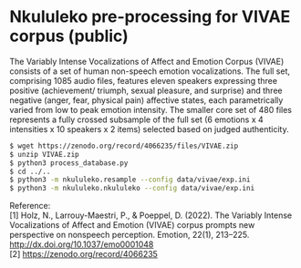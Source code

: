 # Nkululeko pre-processing for VIVAE corpus (public)

The Variably Intense Vocalizations of Affect and Emotion Corpus (VIVAE) consists of a set of human non-speech emotion vocalizations. The full set, comprising 1085 audio files, features eleven speakers expressing three positive (achievement/ triumph, sexual pleasure, and surprise) and three negative (anger, fear, physical pain) affective states, each parametrically varied from low to peak emotion intensity. The smaller core set of 480 files represents a fully crossed subsample of the full set (6 emotions x 4 intensities x 10 speakers x 2 items) selected based on judged authenticity. 


```bash
$ wget https://zenodo.org/record/4066235/files/VIVAE.zip
$ unzip VIVAE.zip
$ python3 process_database.py
$ cd ../..
$ python3 -m nkululeko.resample --config data/vivae/exp.ini
$ python3 -m nkululeko.nkululeko --config data/vivae/exp.ini
```

Reference:  
[1] Holz, N., Larrouy-Maestri, P., & Poeppel, D. (2022). The Variably Intense Vocalizations of Affect and Emotion (VIVAE) corpus prompts new perspective on nonspeech perception. Emotion, 22(1), 213–225. http://dx.doi.org/10.1037/emo0001048  
[2] https://zenodo.org/record/4066235